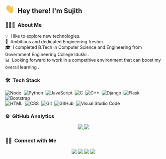 ## <img src='https://github.com/Code-Suji/Code-Suji/blob/main/gif/Hi.gif' width='30px'> &nbsp;Hey there! I'm Sujith

### 👨🏻‍💻 &nbsp;About Me
💡 &nbsp;I like to explore new technologies.\
🌱 &nbsp;Ambitious and dedicated Engineering fresher.\
🎓 &nbsp;I completed B.Tech in Computer Science and Engineering from Government Engineering College Idukki .\
:bar_chart: &nbsp;Looking forward to work in a competitive environment that can boost my overall learning .


### 🛠 &nbsp;Tech Stack
![Node](https://img.shields.io/badge/-Node-05122A?style=flat&logo=nodedotjs)&nbsp;
![Python](https://img.shields.io/badge/-Python-05122A?style=flat&logo=python)&nbsp;
![JavaScript](https://img.shields.io/badge/-JavaScript-05122A?style=flat&logo=javascript)&nbsp;
![C](https://img.shields.io/badge/-C-05122A?style=flat&logo=C&logoColor=A8B9CC)&nbsp;
![C++](https://img.shields.io/badge/-C++-05122A?style=flat&logo=C%2B%2B&logoColor=00599C)&nbsp;
![Django](https://img.shields.io/badge/-Django-05122A?style=flat&logo=django&logoColor=092E20)&nbsp;
![Flask](https://img.shields.io/badge/-Flask-05122A?style=flat&logo=flask)&nbsp;
![Bootstrap](https://img.shields.io/badge/-Bootstrap-05122A?style=flat&logo=bootstrap&logoColor=563D7C)\
![HTML](https://img.shields.io/badge/-HTML-05122A?style=flat&logo=HTML5)&nbsp;
![CSS](https://img.shields.io/badge/-CSS-05122A?style=flat&logo=CSS3&logoColor=1572B6)&nbsp;
![Git](https://img.shields.io/badge/-Git-05122A?style=flat&logo=git)&nbsp;
![GitHub](https://img.shields.io/badge/-GitHub-05122A?style=flat&logo=github)&nbsp;
![Visual Studio Code](https://img.shields.io/badge/-Visual%20Studio%20Code-05122A?style=flat&logo=visual-studio-code&logoColor=007ACC)&nbsp;


### ⚙️ &nbsp;GitHub Analytics
<p align="center">
<a href="https://github.com/Code-Suji">
  <img height="180em" src="https://github-readme-stats-eight-theta.vercel.app/api?username=Code-Suji&show_icons=true&theme=algolia&include_all_commits=true&count_private=true"/>
  <img height="180em" src="https://github-readme-stats-eight-theta.vercel.app/api/top-langs/?username=Code-Suji&layout=compact&langs_count=8&theme=algolia"/>
</a>
</p>

### 🤝🏻 &nbsp;Connect with Me

<p align='center'>
<a href="https://linkedin.com/in/sujith-c-s-2a2614171"><img src="https://img.shields.io/badge/-Sujith%20C%20S-0077B5?style=flat&logo=Linkedin&logoColor=white"/></a>
<a href="https://www.instagram.com/_s_c_s._/"><img src="https://img.shields.io/badge/-@_s_c_s._-E4405F?style=flat&logo=Instagram&logoColor=white"/></a>
<a href="https://www.hackerrank.com/Code_Sujith"><img src="https://img.shields.io/badge/-@Code_Sujith-1769FF?style=flat&logo=Hackerrank&logoColor=black"/></a>
<a href="https://www.sololearn.com/profile/3165798"><img src="https://img.shields.io/badge/-Sujith C S-1769FF?style=flat&logo=Sololearn&logoColor=white"/></a>
</p>
